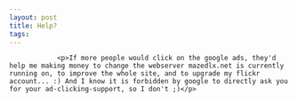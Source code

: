 ```yaml
---
layout: post
title: Help?
tags:
---
```



                <p>If more people would click on the google ads, they'd help me making money to change the webserver mazedlx.net is currently running on, to improve the whole site, and to upgrade my flickr account... :) And I know it is forbidden by google to directly ask you for your ad-clicking-support, so I don't ;)</p>

